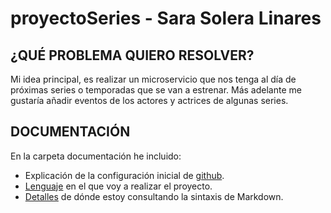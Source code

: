 # proyectoSeries - Sara Solera Linares

## ¿QUÉ PROBLEMA QUIERO RESOLVER?
Mi idea principal, es realizar un microservicio que nos tenga al día de próximas series o temporadas que se van a estrenar. Más adelante me gustaría añadir eventos de los actores y actrices de algunas series. 

## DOCUMENTACIÓN
En la carpeta documentación he incluido:
- Explicación de la configuración inicial de [github](https://github.com/sarasolera/proyectoSeries/blob/master/docs/inicio_git.md).
- [Lenguaje](https://github.com/sarasolera/proyectoSeries/blob/master/docs/herramientas.md) en el que voy a realizar el proyecto.
- [Detalles](https://github.com/sarasolera/proyectoSeries/blob/master/docs/md_manual.md) de dónde estoy consultando la sintaxis de Markdown.
